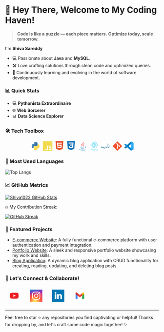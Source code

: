 # 👋 Hey There, Welcome to My Coding Haven!

> **Code is like a puzzle — each piece matters.**
> **Optimize today, scale tomorrow.**

I'm **Shiva Sareddy**
- 💻 Passionate about **Java** and **MySQL**.
- 🛠️ Love crafting solutions through clean code and optimized queries.
- 🚀 Continuously learning and evolving in the world of software development.

### 📊 Quick Stats
- 💻 **Pythonista Extraordinaire**
- 🌐 **Web Sorcerer**
- 📊 **Data Science Explorer**


### 🛠️ Tech Toolbox

<div style="display: flex; justify-content: center; align-items: center; margin: 6px">
  <img src="https://raw.githubusercontent.com/devicons/devicon/master/icons/python/python-original.svg" width="32px">&nbsp;&nbsp;
  <img src="https://raw.githubusercontent.com/devicons/devicon/master/icons/javascript/javascript-plain.svg" width="32px">&nbsp;&nbsp;
  <img src="https://raw.githubusercontent.com/devicons/devicon/master/icons/html5/html5-plain.svg" height="30" style="margin-bottom: 5px;">&nbsp;&nbsp;
  <img src="https://raw.githubusercontent.com/devicons/devicon/master/icons/css3/css3-plain.svg" height="30" style="margin-bottom: 5px;">&nbsp;&nbsp;
  <img src="https://raw.githubusercontent.com/devicons/devicon/master/icons/java/java-original.svg" width="30px">&nbsp;&nbsp;
  <img src="https://raw.githubusercontent.com/devicons/devicon/master/icons/react/react-original-wordmark.svg" width="30px">&nbsp;&nbsp;
  <img src="https://raw.githubusercontent.com/devicons/devicon/master/icons/mysql/mysql-plain-wordmark.svg" width="30px">&nbsp;&nbsp;
  <img src="https://raw.githubusercontent.com/devicons/devicon/master/icons/git/git-original.svg" width="30px">&nbsp;&nbsp;
  <img src="https://raw.githubusercontent.com/devicons/devicon/master/icons/vscode/vscode-original.svg" width="30px">
</div>



### 🌟 Most Used Languages
![Top Langs](https://github-readme-stats.vercel.app/api/top-langs/?username=Shiva1023&hide_progress=false&theme=radical&hide_border=true&border_radius=14)




### 📈 GitHub Metrics

[![Shiva1023 GitHub Stats](https://github-readme-stats.vercel.app/api?username=Shiva1023&show_icons=true&theme=radical&border_radius=14&hide_border=true)](https://github.com/Shiva1023)

🔥 My Contribution Streak:

[![GitHub Streak](https://streak-stats.demolab.com?user=Shiva1023&theme=radical&hide_border=true&border_radius=14&date_format=j%2Fn%5B%2FY%5D&mode=weekly&card_width=525)](https://git.io/streak-stats)




### 🚀 Featured Projects
- [E-commerce Website](https://example.com/e-commerce): A fully functional e-commerce platform with user authentication and payment integration.
- [Portfolio Website](https://example.com/portfolio): A sleek and responsive portfolio website showcasing my work and skills.
- [Blog Application](https://example.com/blog): A dynamic blog application with CRUD functionality for creating, reading, updating, and deleting blog posts.





### 🤝 Let's Connect & Collaborate!

   <a href="https://www.youtube.com/@shiva.sareddy"><img style="margin: 10px;" src="https://raw.githubusercontent.com/edent/SuperTinyIcons/d190e37443ed7a09f39017cbf06d1b6be82d06e1/images/svg/youtube.svg" height="40"></a>&nbsp;&nbsp;
<a href="https://www.instagram.com/Shiva.sareddy"><img style="margin: 10px;" src="https://raw.githubusercontent.com/edent/SuperTinyIcons/d190e37443ed7a09f39017cbf06d1b6be82d06e1/images/svg/instagram.svg" height="40"></a>&nbsp;&nbsp;
<a href="https://www.linkedin.com/in/shiva-sareddy"><img style="margin: 10px;" src="https://raw.githubusercontent.com/edent/SuperTinyIcons/d190e37443ed7a09f39017cbf06d1b6be82d06e1/images/svg/linkedin.svg" height="40"></a>&nbsp;&nbsp;
<a href="mailto:shivapullareddy4931@gmail.com"><img style="margin: 10px;" src="https://raw.githubusercontent.com/edent/SuperTinyIcons/d190e37443ed7a09f39017cbf06d1b6be82d06e1/images/svg/gmail.svg" height="40"></a>


---

Feel free to star ⭐️ any repositories you find captivating or helpful! Thanks for dropping by, and let's craft some code magic together! ✨
  

<!--
**Shiva-Sareddy/Shiva-Sareddy** is a ✨ _special_ ✨ repository because its `README.md` (this file) appears on your GitHub profile.

Here are some ideas to get you started:

- 🔭 I’m currently working on ...
- 🌱 I’m currently learning ...
- 👯 I’m looking to collaborate on ...
- 🤔 I’m looking for help with ...
- 💬 Ask me about ...
- 📫 How to reach me: ...
- 😄 Pronouns: ...
- ⚡ Fun fact: ...
-->
